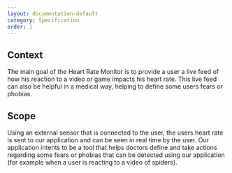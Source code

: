 ```yaml
---
layout: documentation-default
category: Specification
order: 1
---
```


## Context

The main goal of the Heart Rate Monitor is to provide a user a live feed of how
his reaction to a video or game impacts his heart rate.
This live feed can also be helpful in a medical way, helping to define some users
fears or phobias.

## Scope

Using an external sensor that is connected to the user, the users heart rate is
sent to our application and can be seen in real time by the user.
Our application intents to be a tool that helps doctors define and take actions
regarding some fears or phobias that can be detected using our application (for 
example when a user is reacting to a video of spiders).